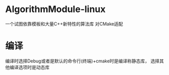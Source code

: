 # AlgorithmModule-linux
一个试图依靠模板和大量C++新特性的算法库 对CMake适配

# 编译
编译时选择Debug或者是默认的命令行(终端)+cmake时是编译称静态库，
选择其他编译选项时是动态库
